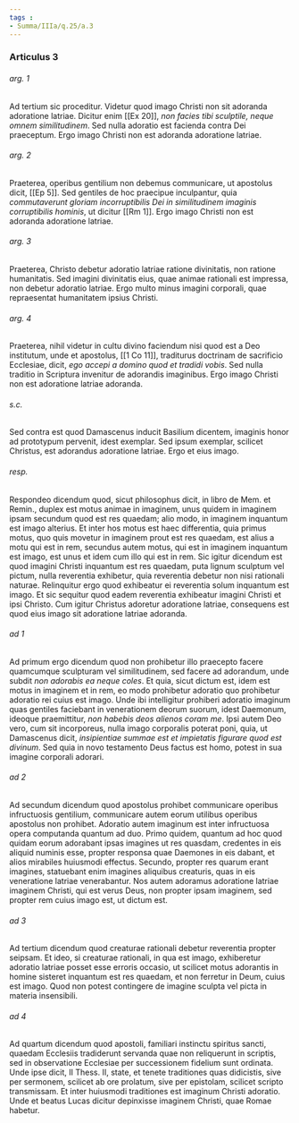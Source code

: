 ```yaml
---
tags : 
- Summa/IIIa/q.25/a.3
---
```


### Articulus 3

###### arg. 1
Ad tertium sic proceditur. Videtur quod imago Christi non sit adoranda adoratione latriae. Dicitur enim [[Ex 20]], *non facies tibi sculptile, neque omnem similitudinem*. Sed nulla adoratio est facienda contra Dei praeceptum. Ergo imago Christi non est adoranda adoratione latriae.

###### arg. 2
Praeterea, operibus gentilium non debemus communicare, ut apostolus dicit, [[Ep 5]]. Sed gentiles de hoc praecipue inculpantur, quia *commutaverunt gloriam incorruptibilis Dei in similitudinem imaginis corruptibilis hominis*, ut dicitur [[Rm 1]]. Ergo imago Christi non est adoranda adoratione latriae.

###### arg. 3
Praeterea, Christo debetur adoratio latriae ratione divinitatis, non ratione humanitatis. Sed imagini divinitatis eius, quae animae rationali est impressa, non debetur adoratio latriae. Ergo multo minus imagini corporali, quae repraesentat humanitatem ipsius Christi.

###### arg. 4
Praeterea, nihil videtur in cultu divino faciendum nisi quod est a Deo institutum, unde et apostolus, [[1 Co 11]], traditurus doctrinam de sacrificio Ecclesiae, dicit, *ego accepi a domino quod et tradidi vobis*. Sed nulla traditio in Scriptura invenitur de adorandis imaginibus. Ergo imago Christi non est adoratione latriae adoranda.

###### s.c.
Sed contra est quod Damascenus inducit Basilium dicentem, imaginis honor ad prototypum pervenit, idest exemplar. Sed ipsum exemplar, scilicet Christus, est adorandus adoratione latriae. Ergo et eius imago.

###### resp.
Respondeo dicendum quod, sicut philosophus dicit, in libro de Mem. et Remin., duplex est motus animae in imaginem, unus quidem in imaginem ipsam secundum quod est res quaedam; alio modo, in imaginem inquantum est imago alterius. Et inter hos motus est haec differentia, quia primus motus, quo quis movetur in imaginem prout est res quaedam, est alius a motu qui est in rem, secundus autem motus, qui est in imaginem inquantum est imago, est unus et idem cum illo qui est in rem. Sic igitur dicendum est quod imagini Christi inquantum est res quaedam, puta lignum sculptum vel pictum, nulla reverentia exhibetur, quia reverentia debetur non nisi rationali naturae. Relinquitur ergo quod exhibeatur ei reverentia solum inquantum est imago. Et sic sequitur quod eadem reverentia exhibeatur imagini Christi et ipsi Christo. Cum igitur Christus adoretur adoratione latriae, consequens est quod eius imago sit adoratione latriae adoranda.

###### ad 1
Ad primum ergo dicendum quod non prohibetur illo praecepto facere quamcumque sculpturam vel similitudinem, sed facere ad adorandum, unde subdit *non adorabis ea neque coles*. Et quia, sicut dictum est, idem est motus in imaginem et in rem, eo modo prohibetur adoratio quo prohibetur adoratio rei cuius est imago. Unde ibi intelligitur prohiberi adoratio imaginum quas gentiles faciebant in venerationem deorum suorum, idest Daemonum, ideoque praemittitur, *non habebis deos alienos coram me*. Ipsi autem Deo vero, cum sit incorporeus, nulla imago corporalis poterat poni, quia, ut Damascenus dicit, *insipientiae summae est et impietatis figurare quod est divinum*. Sed quia in novo testamento Deus factus est homo, potest in sua imagine corporali adorari.

###### ad 2
Ad secundum dicendum quod apostolus prohibet communicare operibus infructuosis gentilium, communicare autem eorum utilibus operibus apostolus non prohibet. Adoratio autem imaginum est inter infructuosa opera computanda quantum ad duo. Primo quidem, quantum ad hoc quod quidam eorum adorabant ipsas imagines ut res quasdam, credentes in eis aliquid numinis esse, propter responsa quae Daemones in eis dabant, et alios mirabiles huiusmodi effectus. Secundo, propter res quarum erant imagines, statuebant enim imagines aliquibus creaturis, quas in eis veneratione latriae venerabantur. Nos autem adoramus adoratione latriae imaginem Christi, qui est verus Deus, non propter ipsam imaginem, sed propter rem cuius imago est, ut dictum est.

###### ad 3
Ad tertium dicendum quod creaturae rationali debetur reverentia propter seipsam. Et ideo, si creaturae rationali, in qua est imago, exhiberetur adoratio latriae posset esse erroris occasio, ut scilicet motus adorantis in homine sisteret inquantum est res quaedam, et non ferretur in Deum, cuius est imago. Quod non potest contingere de imagine sculpta vel picta in materia insensibili.

###### ad 4
Ad quartum dicendum quod apostoli, familiari instinctu spiritus sancti, quaedam Ecclesiis tradiderunt servanda quae non reliquerunt in scriptis, sed in observatione Ecclesiae per successionem fidelium sunt ordinata. Unde ipse dicit, II Thess. II, state, et tenete traditiones quas didicistis, sive per sermonem, scilicet ab ore prolatum, sive per epistolam, scilicet scripto transmissam. Et inter huiusmodi traditiones est imaginum Christi adoratio. Unde et beatus Lucas dicitur depinxisse imaginem Christi, quae Romae habetur.

